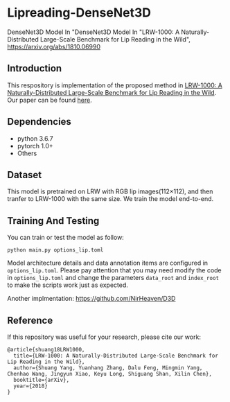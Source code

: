 # Lipreading-DenseNet3D
DenseNet3D Model In "DenseNet3D Model In "LRW-1000: A Naturally-Distributed Large-Scale Benchmark for Lip Reading in the Wild", https://arxiv.org/abs/1810.06990
## Introduction   

This respository is implementation of the proposed method in [LRW-1000: A Naturally-Distributed Large-Scale Benchmark for Lip Reading in the Wild](). Our paper can be found [here](https://arxiv.org/pdf/1810.06990.pdf).

## Dependencies
* python 3.6.7   
* pytorch 1.0+
* Others
## Dataset
This model is pretrained on LRW with RGB lip images(112×112), and then tranfer to LRW-1000 with the same size. We train the model end-to-end.   
## Training And Testing
You can train or test the model as follow:
```
python main.py options_lip.toml
```
Model architecture details and data annotation items are configured in `options_lip.toml`. Please pay attention that you may need modify the code in `options_lip.toml` and change the parameters `data_root` and `index_root` to make the scripts work just as expected. 

Another implmentation: https://github.com/NirHeaven/D3D

## Reference

If this repository was useful for your research, please cite our work:

```
@article{shuang18LRW1000,
  title={LRW-1000: A Naturally-Distributed Large-Scale Benchmark for Lip Reading in the Wild},
  author={Shuang Yang, Yuanhang Zhang, Dalu Feng, Mingmin Yang, Chenhao Wang, Jingyun Xiao, Keyu Long, Shiguang Shan, Xilin Chen},
  booktitle={arXiv},
  year={2018}
}
```

